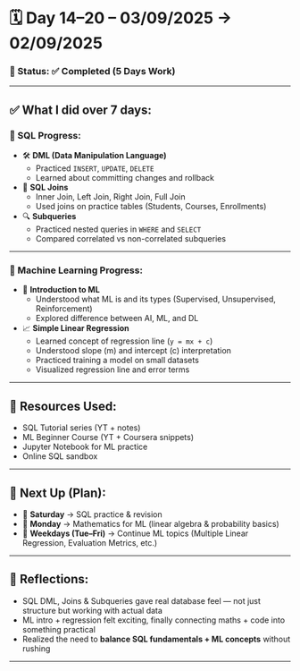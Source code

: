 # 🗓️ Day 14–20 – 03/09/2025 → 02/09/2025

### 📍 Status: ✅ Completed (5 Days Work)

---

## ✅ What I did over 7 days:

### 📌 SQL Progress:
- 🛠️ **DML (Data Manipulation Language)**
  - Practiced `INSERT`, `UPDATE`, `DELETE`
  - Learned about committing changes and rollback
- 🔗 **SQL Joins**
  - Inner Join, Left Join, Right Join, Full Join
  - Used joins on practice tables (Students, Courses, Enrollments)
- 🔍 **Subqueries**
  - Practiced nested queries in `WHERE` and `SELECT`
  - Compared correlated vs non-correlated subqueries

---

### 📌 Machine Learning Progress:
- 🎯 **Introduction to ML**
  - Understood what ML is and its types (Supervised, Unsupervised, Reinforcement)
  - Explored difference between AI, ML, and DL
- 📈 **Simple Linear Regression**
  - Learned concept of regression line (`y = mx + c`)
  - Understood slope (m) and intercept (c) interpretation
  - Practiced training a model on small datasets
  - Visualized regression line and error terms

---

## 📘 Resources Used:
- SQL Tutorial series (YT + notes)  
- ML Beginner Course (YT + Coursera snippets)  
- Jupyter Notebook for ML practice  
- Online SQL sandbox  

---

## 🔄 Next Up (Plan):
- 📅 **Saturday** → SQL practice & revision  
- 📅 **Monday** → Mathematics for ML (linear algebra & probability basics)  
- 📅 **Weekdays (Tue–Fri)** → Continue ML topics (Multiple Linear Regression, Evaluation Metrics, etc.)  

---

## 📝 Reflections:
- SQL DML, Joins & Subqueries gave real database feel — not just structure but working with actual data  
- ML intro + regression felt exciting, finally connecting maths + code into something practical  
- Realized the need to **balance SQL fundamentals + ML concepts** without rushing  

---